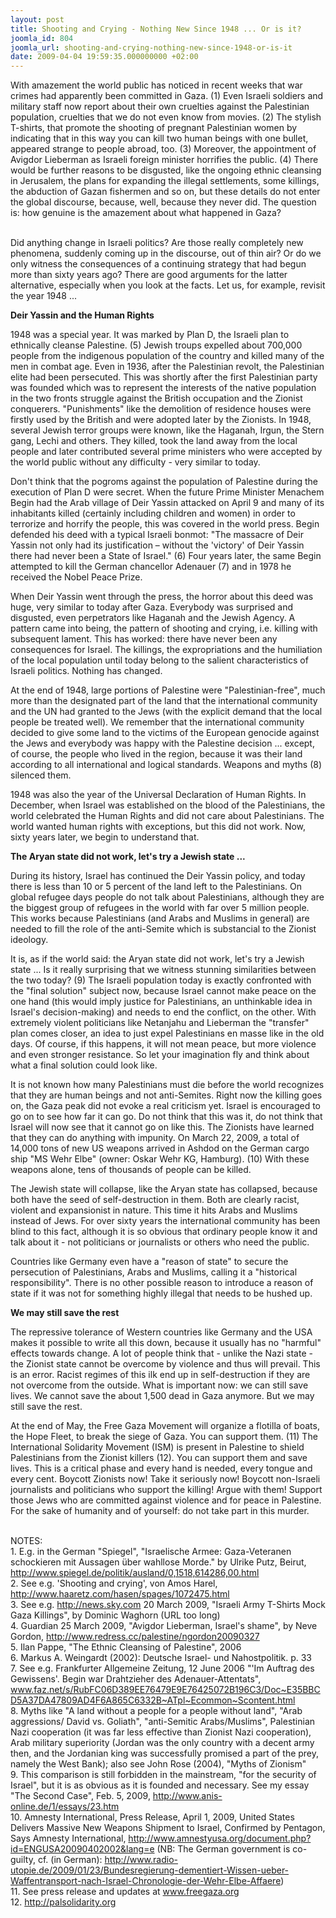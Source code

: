 ```yaml
---
layout: post
title: Shooting and Crying - Nothing New Since 1948 ... Or is it?
joomla_id: 804
joomla_url: shooting-and-crying-nothing-new-since-1948-or-is-it
date: 2009-04-04 19:59:35.000000000 +02:00
---
```

<p>With amazement the world public has noticed in recent weeks that war crimes had apparently been committed in Gaza. (1) Even Israeli soldiers and military staff now report about their own cruelties against the Palestinian population, cruelties that we do not even know from movies. (2) The stylish T-shirts, that promote the shooting of pregnant Palestinian women by indicating that in this way you can kill two human beings with one bullet, appeared strange to people abroad, too. (3) Moreover, the appointment of Avigdor Lieberman as Israeli foreign minister horrifies the public. (4) There would be further reasons to be disgusted, like the ongoing ethnic cleansing in Jerusalem, the plans for expanding the illegal settlements, some killings, the abduction of Gazan fishermen and so on, but these details do not enter the global discourse, because, well, because they never did. The question is: how genuine is the amazement about what happened in Gaza?</p>

 <br />Did anything change in Israeli politics? Are those really completely new phenomena, suddenly coming up in the discourse, out of thin air? Or do we only witness the consequences of a continuing strategy that had begun more than sixty years ago? There are good arguments for the latter alternative, especially when you look at the facts. Let us, for example, revisit the year 1948 ...
<p><strong>Deir Yassin and the Human Rights</strong></p>
<p>1948 was a special year. It was marked by Plan D, the Israeli plan to ethnically cleanse Palestine. (5) Jewish troups expelled about 700,000 people from the indigenous population of the country and killed many of the men in combat age. Even in 1936, after the Palestinian revolt, the Palestinian elite had been persecuted. This was shortly after the first Palestinian party was founded which was to represent the interests of the native population in the two fronts struggle against the British occupation and the Zionist conquerers. "Punishments" like the demolition of residence houses were firstly used by the British and were adopted later by the Zionists. In 1948, several Jewish terror groups were known, like the Haganah, Irgun, the Stern gang, Lechi and others. They killed, took the land away from the local people and later contributed several prime ministers who were accepted by the world public without any difficulty - very similar to today.</p>
<p>Don't think that the pogroms against the population of Palestine during the execution of Plan D were secret. When the future Prime Minister Menachem Begin had the Arab village of Deir Yassin attacked on April 9 and many of its inhabitants killed (certainly including children and women) in order to terrorize and horrify the people, this was covered in the world press. Begin defended his deed with a typical Israeli bonmot: "The massacre of Deir Yassin not only had its justification – without the 'victory' of Deir Yassin there had never been a State of Israel." (6) Four years later, the same Begin attempted to kill the German chancellor Adenauer (7) and in 1978 he received the Nobel Peace Prize.</p>
<p>When Deir Yassin went through the press, the horror about this deed was huge, very similar to today after Gaza. Everybody was surprised and disgusted, even perpetrators like Haganah and the Jewish Agency. A pattern came into being, the pattern of shooting and crying, i.e. killing with subsequent lament. This has worked: there have never been any consequences for Israel. The killings, the expropriations and the humiliation of the local population until today belong to the salient characteristics of Israeli politics. Nothing has changed.</p>
<p>At the end of 1948, large portions of Palestine were "Palestinian-free", much more than the designated part of the land that the international community and the UN had granted to the Jews (with the explicit demand that the local people be treated well). We remember that the international community decided to give some land to the victims of the European genocide against the Jews and everybody was happy with the Palestine decision ... except, of course, the people who lived in the region, because it was their land according to all international and logical standards. Weapons and myths (8) silenced them.</p>
<p>1948 was also the year of the Universal Declaration of Human Rights. In December, when Israel was established on the blood of the Palestinians, the world celebrated the Human Rights and did not care about Palestinians. The world wanted human rights with exceptions, but this did not work. Now, sixty years later, we begin to understand that.</p>
<p><strong>The Aryan state did not work, let's try a Jewish state ...</strong></p>
<p>During its history, Israel has continued the Deir Yassin policy, and today there is less than 10 or 5 percent of the land left to the Palestinians. On global refugee days people do not talk about Palestinians, although they are the biggest group of refugees in the world with far over 5 million people. This works because Palestinians (and Arabs and Muslims in general) are needed to fill the role of the anti-Semite which is substancial to the Zionist ideology.</p>
<p>It is, as if the world said: the Aryan state did not work, let's try a Jewish state ... Is it really surprising that we witness stunning similarities between the two today? (9) The Israeli population today is exactly confronted with the "final solution" subject now, because Israel cannot make peace on the one hand (this would imply justice for Palestinians, an unthinkable idea in Israel's decision-making) and needs to end the conflict, on the other. With extremely violent politicians like Netanjahu and Lieberman the "transfer" plan comes closer, an idea to just expel Palestinians en masse like in the old days. Of course, if this happens, it will not mean peace, but more violence and even stronger resistance. So let your imagination fly and think about what a final solution could look like.</p>
<p>It is not known how many Palestinians must die before the world recognizes that they are human beings and not anti-Semites. Right now the killing goes on, the Gaza peak did not evoke a real criticism yet. Israel is encouraged to go on to see how far it can go. Do not think that this was it, do not think that Israel will now see that it cannot go on like this. The Zionists have learned that they can do anything with impunity. On March 22, 2009, a total of 14,000 tons of new US weapons arrived in Ashdod on the German cargo ship "MS Wehr Elbe" (owner: Oskar Wehr KG, Hamburg). (10) With these weapons alone, tens of thousands of people can be killed.</p>
<p>The Jewish state will collapse, like the Aryan state has collapsed, because both have the seed of self-destruction in them. Both are clearly racist, violent and expansionist in nature. This time it hits Arabs and Muslims instead of Jews. For over sixty years the international community has been blind to this fact, although it is so obvious that ordinary people know it and talk about it - not politicians or journalists or others who need the public.</p>
<p>Countries like Germany even have a "reason of state" to secure the persecution of Palestinians, Arabs and Muslims, calling it a "historical responsibility". There is no other possible reason to introduce a reason of state if it was not for something highly illegal that needs to be hushed up.</p>
<p><strong>We may still save the rest</strong></p>
<p>The repressive tolerance of Western countries like Germany and the USA makes it possible to write all this down, because it usually has no "harmful" effects towards change. A lot of people think that - unlike the Nazi state - the Zionist state cannot be overcome by violence and thus will prevail. This is an error. Racist regimes of this ilk end up in self-destruction if they are not overcome from the outside. What is important now: we can still save lives. We cannot save the about 1,500 dead in Gaza anymore. But we may still save the rest.</p>
<p>At the end of May, the Free Gaza Movement will organize a flotilla of boats, the Hope Fleet, to break the siege of Gaza. You can support them. (11) The International Solidarity Movement (ISM) is present in Palestine to shield Palestinians from the Zionist killers (12). You can support them and save lives. This is a critical phase and every hand is needed, every tongue and every cent. Boycott Zionists now! Take it seriously now! Boycott non-Israeli journalists and politicians who support the killing! Argue with them! Support those Jews who are committed against violence and for peace in Palestine. For the sake of humanity and of yourself: do not take part in this murder. </p>
<p><br />NOTES:<br />1. E.g. in the German "Spiegel", "Israelische Armee: Gaza-Veteranen schockieren mit Aussagen über wahllose Morde." by Ulrike Putz, Beirut, <a href="http://www.spiegel.de/politik/ausland/0,1518,614286,00.html">http://www.spiegel.de/politik/ausland/0,1518,614286,00.html</a><br />2. See e.g. 'Shooting and crying', von Amos Harel, <a href="http://www.haaretz.com/hasen/spages/1072475.html">http://www.haaretz.com/hasen/spages/1072475.html</a><br />3. See e.g. <a href="http://news.sky.com/">http://news.sky.com</a> 20 March 2009, "Israeli Army T-Shirts Mock Gaza Killings", by Dominic Waghorn (URL too long)<br />4. Guardian 25 March 2009, "Avigdor Lieberman, Israel's shame", by Neve Gordon, <a href="http://www.redress.cc/palestine/ngordon20090327">http://www.redress.cc/palestine/ngordon20090327</a><br />5. Ilan Pappe, "The Ethnic Cleansing of Palestine", 2006<br />6. Markus A. Weingardt (2002): Deutsche Israel- und Nahostpolitik. p. 33<br />7. See e.g. Frankfurter Allgemeine Zeitung, 12 June 2006 "'Im Auftrag des Gewissens'. Begin war Drahtzieher des Adenauer-Attentats", <a href="http://www.faz.net/s/RubFC06D389EE76479E9E76425072B196C3/Doc~E35BBCD5A37DA47809AD4F6A865C6332B~ATpl~Ecommon~Scontent.html">www.faz.net/s/RubFC06D389EE76479E9E76425072B196C3/Doc~E35BBCD5A37DA47809AD4F6A865C6332B~ATpl~Ecommon~Scontent.html</a> <br />8. Myths like "A land without a people for a people without land", "Arab aggressions/ David vs. Goliath", "anti-Semitic Arabs/Muslims", Palestinian Nazi cooperation (it was far less effective than Zionist Nazi cooperation), Arab military superiority (Jordan was the only country with a decent army then, and the Jordanian king was successfully promised a part of the prey, namely the West Bank); also see John Rose (2004), "Myths of Zionism" <br />9. This comparison is still forbidden in the mainstream, "for the security of Israel", but it is as obvious as it is founded and necessary. See my essay "The Second Case", Feb. 5, 2009, <a href="http://www.anis-online.de/1/essays/23.htm">http://www.anis-online.de/1/essays/23.htm</a> <br />10. Amnesty International, Press Release, April 1, 2009, United States Delivers Massive New Weapons Shipment to Israel, Confirmed by Pentagon, Says Amnesty International, <a href="http://www.amnestyusa.org/document.php?id=ENGUSA20090402002&lang=e">http://www.amnestyusa.org/document.php?id=ENGUSA20090402002&lang=e</a> (NB: The German government is co-guilty, cf. (in German): <a href="http://www.radio-utopie.de/2009/01/23/Bundesregierung-dementiert-Wissen-ueber-Waffentransport-nach-Israel-Chronologie-der-Wehr-Elbe-Affaere">http://www.radio-utopie.de/2009/01/23/Bundesregierung-dementiert-Wissen-ueber-Waffentransport-nach-Israel-Chronologie-der-Wehr-Elbe-Affaere</a>)<br />11. See press release and updates at <a href="http://www.freegaza.org/">www.freegaza.org</a> <br />12. <a href="http://palsolidarity.org/">http://palsolidarity.org</a></p>
